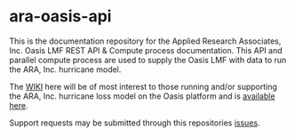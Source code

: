 # ara-oasis-api 
This is the documentation repository for the Applied Research Associates, Inc. Oasis LMF REST API &amp; Compute process documentation.  This API and parallel compute process are used to supply the Oasis LMF with data to run the ARA, Inc. hurricane  model.  

The [WIKI](https://github.com/ara-risk/ara-oasis-api/wiki) here will be of most interest to those running and/or supporting the ARA, Inc. hurricane loss model on the Oasis platform and is [available here](https://github.com/ara-risk/ara-oasis-api/wiki). 

Support requests may be submitted through this repositories [issues](https://github.com/ara-risk/ara-oasis-api/issues).
